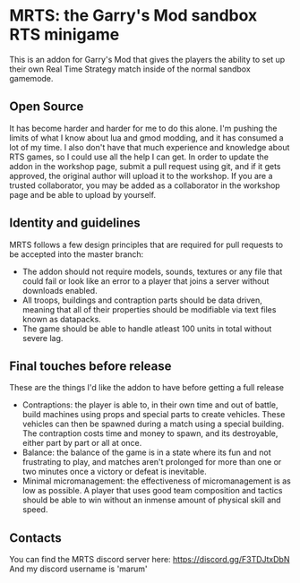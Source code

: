 # MRTS: the Garry's Mod sandbox RTS minigame

This is an addon for Garry's Mod that gives the players the ability to set up their own Real Time Strategy match inside of the normal sandbox gamemode.

## Open Source

It has become harder and harder for me to do this alone. I'm pushing the limits of what I know about lua and gmod modding, and it has consumed a lot of my time. I also don't have that much experience and knowledge about RTS games, so I could use all the help I can get.
In order to update the addon in the workshop page, submit a pull request using git, and if it gets approved, the original author will upload it to the workshop.
If you are a trusted collaborator, you may be added as a collaborator in the workshop page and be able to upload by yourself.

## Identity and guidelines

MRTS follows a few design principles that are required for pull requests to be accepted into the master branch:
- The addon should not require models, sounds, textures or any file that could fail or look like an error to a player that joins a server without downloads enabled.
- All troops, buildings and contraption parts should be data driven, meaning that all of their properties should be modifiable via text files known as datapacks.
- The game should be able to handle atleast 100 units in total without severe lag.

## Final touches before release

These are the things I'd like the addon to have before getting a full release
- Contraptions: the player is able to, in their own time and out of battle, build machines using props and special parts to create vehicles. These vehicles can then be spawned during a match using a special building. The contraption costs time and money to spawn, and its destroyable, either part by part or all at once.
- Balance: the balance of the game is in a state where its fun and not frustrating to play, and matches aren't prolonged for more than one or two minutes once a victory or defeat is inevitable.
- Minimal micromanagement: the effectiveness of micromanagement is as low as possible. A player that uses good team composition and tactics should be able to win without an inmense amount of physical skill and speed.

## Contacts

You can find the MRTS discord server here: https://discord.gg/F3TDJtxDbN
And my discord username is 'marum'